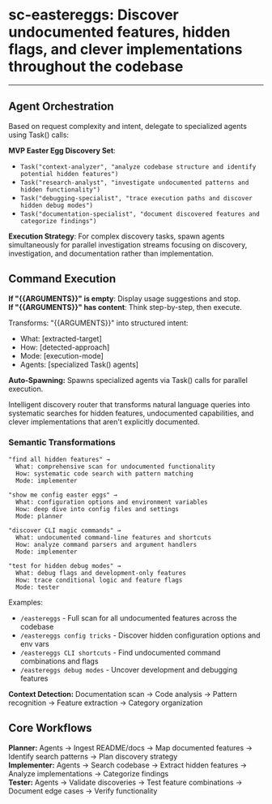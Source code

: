# sc-eastereggs: Discover undocumented features, hidden flags, and clever implementations throughout the codebase

---

## Agent Orchestration

Based on request complexity and intent, delegate to specialized agents using Task() calls:

**MVP Easter Egg Discovery Set**:

- `Task("context-analyzer", "analyze codebase structure and identify potential hidden features")`
- `Task("research-analyst", "investigate undocumented patterns and hidden functionality")`
- `Task("debugging-specialist", "trace execution paths and discover hidden debug modes")`
- `Task("documentation-specialist", "document discovered features and categorize findings")`

**Execution Strategy**: For complex discovery tasks, spawn agents simultaneously for parallel investigation streams focusing on discovery, investigation, and documentation rather than implementation.

## Command Execution

**If "{{ARGUMENTS}}" is empty**: Display usage suggestions and stop.  
**If "{{ARGUMENTS}}" has content**: Think step-by-step, then execute.

Transforms: "{{ARGUMENTS}}" into structured intent:

- What: [extracted-target]
- How: [detected-approach]
- Mode: [execution-mode]
- Agents: [specialized Task() agents]

**Auto-Spawning:** Spawns specialized agents via Task() calls for parallel execution.

Intelligent discovery router that transforms natural language queries into systematic searches for hidden features, undocumented capabilities, and clever implementations that aren't explicitly documented.

### Semantic Transformations

```
"find all hidden features" →
  What: comprehensive scan for undocumented functionality
  How: systematic code search with pattern matching
  Mode: implementer

"show me config easter eggs" →
  What: configuration options and environment variables
  How: deep dive into config files and settings
  Mode: planner

"discover CLI magic commands" →
  What: undocumented command-line features and shortcuts
  How: analyze command parsers and argument handlers
  Mode: implementer

"test for hidden debug modes" →
  What: debug flags and development-only features
  How: trace conditional logic and feature flags
  Mode: tester
```

Examples:

- `/eastereggs` - Full scan for all undocumented features across the codebase
- `/eastereggs config tricks` - Discover hidden configuration options and env vars
- `/eastereggs CLI shortcuts` - Find undocumented command combinations and flags
- `/eastereggs debug modes` - Uncover development and debugging features

**Context Detection:** Documentation scan → Code analysis → Pattern recognition → Feature extraction → Category organization

## Core Workflows

**Planner:** Agents → Ingest README/docs → Map documented features → Identify search patterns → Plan discovery strategy  
**Implementer:** Agents → Search codebase → Extract hidden features → Analyze implementations → Categorize findings  
**Tester:** Agents → Validate discoveries → Test feature combinations → Document edge cases → Verify functionality
